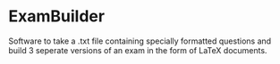 ExamBuilder
===========

Software to take a .txt file containing specially formatted questions and build 3 seperate versions of an exam in the form of LaTeX documents.

